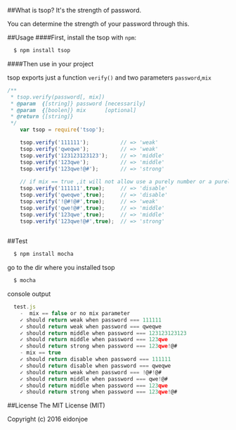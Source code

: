 ##What is tsop?
It's the strength of password.

You can determine the strength of your password through this.

##Usage
####First, install the tsop with `npm`:

```javascript
  $ npm install tsop
```
####Then use in your project

tsop exports just a function `verify()` and two parameters `password`,`mix`
```javascript
/**
 * tsop.verify(password[, mix])
 * @param  {[string]} password [necessarily]
 * @param  {[boolen]} mix      [optional]
 * @return {[string]}          
 */
    var tsop = require('tsop');

    tsop.verify('111111');          // => 'weak'
    tsop.verify('qweqwe');          // => 'weak'
    tsop.verify('123123123123');    // => 'middle'
    tsop.verify('123qwe');          // => 'middle'
    tsop.verify('123qwe!@#');       // => 'strong'
    
    // if mix == true ,it will not allow use a purely number or a purely letter string to be password 
    tsop.verify('111111',true);     // => 'disable'
    tsop.verify('qweqwe',true);     // => 'disable'
    tsop.verify('!@#!@#',true);     // => 'weak'
    tsop.verify('qwe!@#',true);     // => 'middle'
    tsop.verify('123qwe',true);     // => 'middle'
    tsop.verify('123qwe!@#',true);  // => 'strong'
    
``` 
##Test 
```javascript
  $ npm install mocha
```
go to the dir where you installed tsop 

```javascript
  $ mocha
```
console output 
```javascript
  test.js
    -  mix == false or no mix parameter
    ✓ should return weak when password === 111111
    ✓ should return weak when password === qweqwe
    ✓ should return middle when password === 123123123123
    ✓ should return middle when password === 123qwe
    ✓ should return strong when password === 123qwe!@#
    - mix == true
    ✓ should return disable when password === 111111
    ✓ should return disable when password === qweqwe
    ✓ should return weak when password === !@#!@#
    ✓ should return middle when password === qwe!@#
    ✓ should return middle when password === 123qwe
    ✓ should return strong when password === 123qwe!@#
```
##License
The MIT License (MIT)

Copyright (c) 2016 eidonjoe